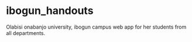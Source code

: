# ibogun_handouts
Olabisi onabanjo university, ibogun campus web app for her students from all departments.
